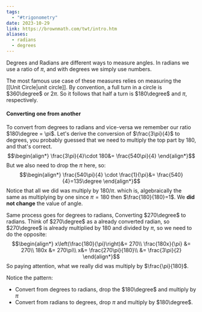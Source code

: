 ```yaml
---
tags:
  - "#trigonometry"
date: 2023-10-29
link: https://brownmath.com/twt/intro.htm
aliases:
  - radians
  - degrees
---
```

Degrees and Radians are different ways to measure angles. In radians we use a ratio of $\pi$, and with degrees we simply use numbers.

The most famous use case of these measures relies on measuring the [[Unit Circle|unit circle]]. By convention, a full turn in a circle is $360\degree$ or $2\pi$. So it follows that half a turn is $180\degree$ and $\pi$, respectively.
#### Converting one from another
To convert from degrees to radians and vice-versa we remember our ratio $180\degree = \pi$. 
Let's derive the conversion of $\frac{3\pi}{4}$ to degrees, you probably guessed that we need to multiply the top part by $180$, and that's correct.
$$\begin{align*}
\frac{3\pi}{4}\cdot 180&= \frac{540\pi}{4}
\end{align*}$$
But we also need to drop the $\pi$ here, so:
$$\begin{align*}
\frac{540\pi}{4} \cdot \frac{1}{\pi}&= \frac{540}{4}=135\degree
\end{align*}$$
Notice that all we did was multiply by $180/\pi$. which is, algebraically the same as multiplying by one since $\pi = 180$ then $\frac{180}{180}=1$. We **did not change** the value of angle.

Same process goes for degrees to radians, Converting $270\degree$ to radians. Think of $270\degree$ as a already converted radian, so $270\degree$ is already multiplied by $180$ and divided by $\pi$, so we need to do the opposite:
$$\begin{align*}
x\left(\frac{180}{\pi}\right)&= 270\\
\frac{180x}{\pi} &= 270\\
180x &= 270\pi\\
x&= \frac{270\pi}{180}\\
&= \frac{3\pi}{2}
\end{align*}$$
So paying attention, what we really did was multiply by $\frac{\pi}{180}$.

Notice the pattern:
- Convert from degrees to radians, drop the $180\degree$ and multiply by $\pi$ 
- Convert from radians to degrees, drop $\pi$ and multiply by $180\degree$.